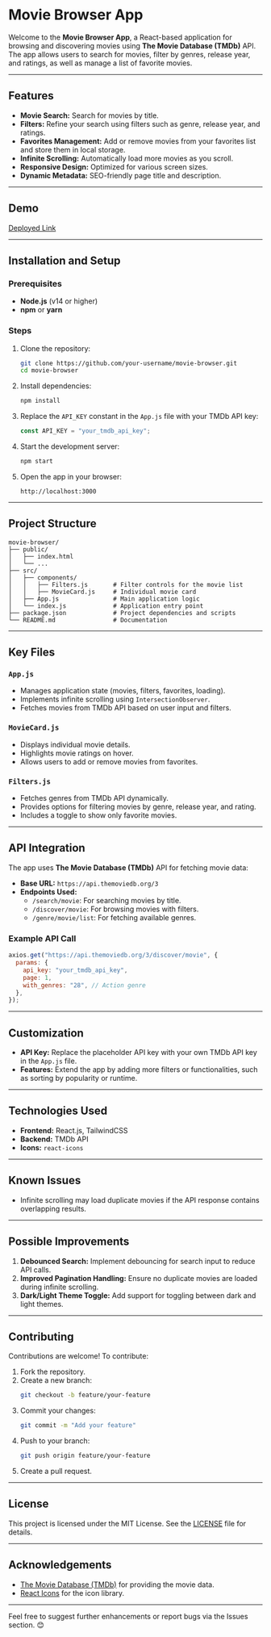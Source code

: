 # Movie Browser App

Welcome to the **Movie Browser App**, a React-based application for browsing and discovering movies using **The Movie Database (TMDb)** API. The app allows users to search for movies, filter by genres, release year, and ratings, as well as manage a list of favorite movies.

---

## Features

- **Movie Search:** Search for movies by title.
- **Filters:** Refine your search using filters such as genre, release year, and ratings.
- **Favorites Management:** Add or remove movies from your favorites list and store them in local storage.
- **Infinite Scrolling:** Automatically load more movies as you scroll.
- **Responsive Design:** Optimized for various screen sizes.
- **Dynamic Metadata:** SEO-friendly page title and description.

---

## Demo

[Deployed Link](https://movie-browser-beryl.vercel.app/)

---

## Installation and Setup

### Prerequisites
- **Node.js** (v14 or higher)
- **npm** or **yarn**

### Steps
1. Clone the repository:
   ```bash
   git clone https://github.com/your-username/movie-browser.git
   cd movie-browser
   ```
2. Install dependencies:
   ```bash
   npm install
   ```
3. Replace the `API_KEY` constant in the `App.js` file with your TMDb API key:
   ```javascript
   const API_KEY = "your_tmdb_api_key";
   ```
4. Start the development server:
   ```bash
   npm start
   ```
5. Open the app in your browser:
   ```
   http://localhost:3000
   ```

---

## Project Structure

```
movie-browser/
├── public/
│   ├── index.html
│   └── ...
├── src/
│   ├── components/
│   │   ├── Filters.js       # Filter controls for the movie list
│   │   ├── MovieCard.js     # Individual movie card
│   ├── App.js               # Main application logic
│   └── index.js             # Application entry point
├── package.json             # Project dependencies and scripts
└── README.md                # Documentation
```

---

## Key Files

### `App.js`
- Manages application state (movies, filters, favorites, loading).
- Implements infinite scrolling using `IntersectionObserver`.
- Fetches movies from TMDb API based on user input and filters.

### `MovieCard.js`
- Displays individual movie details.
- Highlights movie ratings on hover.
- Allows users to add or remove movies from favorites.

### `Filters.js`
- Fetches genres from TMDb API dynamically.
- Provides options for filtering movies by genre, release year, and rating.
- Includes a toggle to show only favorite movies.

---

## API Integration

The app uses **The Movie Database (TMDb)** API for fetching movie data:
- **Base URL:** `https://api.themoviedb.org/3`
- **Endpoints Used:**
  - `/search/movie`: For searching movies by title.
  - `/discover/movie`: For browsing movies with filters.
  - `/genre/movie/list`: For fetching available genres.

### Example API Call
```javascript
axios.get("https://api.themoviedb.org/3/discover/movie", {
  params: {
    api_key: "your_tmdb_api_key",
    page: 1,
    with_genres: "28", // Action genre
  },
});
```

---

## Customization

- **API Key:** Replace the placeholder API key with your own TMDb API key in the `App.js` file.
- **Features:** Extend the app by adding more filters or functionalities, such as sorting by popularity or runtime.

---

## Technologies Used

- **Frontend:** React.js, TailwindCSS
- **Backend:** TMDb API
- **Icons:** `react-icons`

---

## Known Issues

- Infinite scrolling may load duplicate movies if the API response contains overlapping results.

---

## Possible Improvements

1. **Debounced Search:** Implement debouncing for search input to reduce API calls.
2. **Improved Pagination Handling:** Ensure no duplicate movies are loaded during infinite scrolling.
3. **Dark/Light Theme Toggle:** Add support for toggling between dark and light themes.

---

## Contributing

Contributions are welcome! To contribute:
1. Fork the repository.
2. Create a new branch:
   ```bash
   git checkout -b feature/your-feature
   ```
3. Commit your changes:
   ```bash
   git commit -m "Add your feature"
   ```
4. Push to your branch:
   ```bash
   git push origin feature/your-feature
   ```
5. Create a pull request.

---

## License

This project is licensed under the MIT License. See the [LICENSE](LICENSE) file for details.

---

## Acknowledgements

- [The Movie Database (TMDb)](https://www.themoviedb.org/) for providing the movie data.
- [React Icons](https://react-icons.github.io/react-icons/) for the icon library.

---

Feel free to suggest further enhancements or report bugs via the Issues section. 😊
